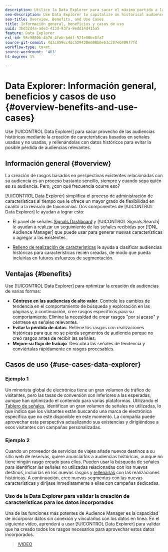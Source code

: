 ```yaml
---
description: Utilice la Data Explorer para sacar el máximo partido a las audiencias históricas creando rasgos basados en señales utilizadas y no utilizadas y rellenándolas con datos históricos para evitar la posible pérdida de audiencias relevantes.
seo-description: Use Data Explorer to capitalize on historical audiences by building traits based on used and unused signals, and backfilling them with historical data to avoid potential loss of relevant audiences.
seo-title: Overview, Benefits, and Use Cases
title: Información general, beneficios y casos de uso
uuid: 3bd32d4a-ade3-413d-837a-9edd14d415a5
feature: Data Explorer
exl-id: 56c9080b-4b7d-4feb-bddf-521e80bc8fa7
source-git-commit: 4d3c859cc4dc5294286680b0e63c287e0409f7fd
workflow-type: tm+mt
source-wordcount: '463'
ht-degree: 1%

---
```


# Data Explorer: Información general, beneficios y casos de uso {#overview-benefits-and-use-cases}

Use [!UICONTROL Data Explorer] para sacar provecho de las audiencias históricas mediante la creación de características basadas en señales usadas y no usadas, y rellenándolas con datos históricos para evitar la posible pérdida de audiencias relevantes.

## Información general {#overview}

La creación de rasgos basados en perspectivas existentes relacionadas con su audiencia es un proceso bastante sencillo, siempre y cuando sepa quién es su audiencia. Pero, ¿con qué frecuencia ocurre eso?

[!UICONTROL Data Explorer] simplifica el proceso de administración de características al tiempo que le ofrece un mayor grado de flexibilidad en cuanto a la revisión de taxonomías. Dos componentes de [!UICONTROL Data Explorer] le ayudan a lograr esto:

* El panel de señales [Signals Dashboard](../../features/data-explorer/data-explorer-signals-dashboard.md) y [!UICONTROL Signals Search] le ayudan a realizar un seguimiento de las señales recibidas por [!DNL Audience Manager] que puede usar para generar nuevas características o agregar a las existentes.

* [Relleno de realización de características](../../features/data-explorer/data-explorer-trait-backfill.md) le ayuda a clasificar audiencias históricas para características recién creadas, de modo que pueda incluirlas en futuros esfuerzos de segmentación.

## Ventajas {#benefits}

Use [!UICONTROL Data Explorer] para optimizar la creación de audiencias de varias formas:

* **Céntrese en las audiencias de alto valor**. Controle los cambios de tendencia en el comportamiento de búsqueda y exploración en las páginas y, a continuación, cree rasgos específicos para su comportamiento. Elimine la necesidad de crear rasgos &quot;por si acaso&quot; y céntrese en señales relevantes.
* **Evitar la pérdida de datos**. Rellene los rasgos con realizaciones históricas para que no se pierda segmentos de audiencia porque no creó rasgos antes de recibir las señales.
* **Mejore su flujo de trabajo**. Descubra las señales de tendencia y conviértalas rápidamente en rasgos procesables.

## Casos de uso {#use-cases-data-explorer}

### Ejemplo 1

Un minorista global de electrónica tiene un gran volumen de tráfico de visitantes, pero las tasas de conversión son inferiores a las esperadas, aunque han optimizado el contenido para varias plataformas. Utilizando el [Tablero de señales](../../features/data-explorer/data-explorer-signals-dashboard.md), identifican un gran volumen de señales no utilizadas, lo que indica que los visitantes están buscando una marca de electrónica específica que no esté disponible en este momento. La compañía puede aprovechar esta perspectiva actualizando sus existencias y dirigiéndose a esos visitantes con campañas personalizadas.

### Ejemplo 2

Cuando un proveedor de servicios de viajes añade nuevos destinos a su sitio web de reservas, quiere anunciarlos a audiencias históricas, aunque no tiene ningún rasgo creado para ellos. Pueden usar la búsqueda de señales para identificar las señales no utilizadas relacionadas con los nuevos destinos, incluirlas en los nuevos rasgos y [rellenarlas](../../features/data-explorer/data-explorer-trait-backfill.md) con las realizaciones históricas. A continuación, cree nuevos segmentos con las nuevas características y diríjase inmediatamente a ellas con campañas dedicadas.

### Uso de la Data Explorer para validar la creación de características para los datos incorporados

Una de las funciones más potentes de Audience Manager es la capacidad de incorporar datos sin conexión y vincularlos con los datos en línea. En el siguiente vídeo, aprenderá a usar [!UICONTROL Data Explorer] para validar que ha creado todos los rasgos necesarios para aprovechar estos datos incorporados.

>[!VIDEO](https://video.tv.adobe.com/v/25149/)
